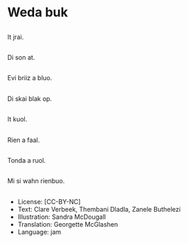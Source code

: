 # Weda buk

##
It jrai.

##
Di son at.

##
Evi briiz a bluo.

##
Di skai blak op.

##
It kuol.

##
Rien a faal.

##
Tonda a ruol.

##
Mi si wahn rienbuo.

##
* License: [CC-BY-NC]
* Text: Clare Verbeek, Thembani Dladla, Zanele Buthelezi
* Illustration: Sandra McDougall
* Translation: Georgette McGlashen
* Language: jam
